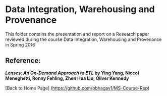 # Data Integration, Warehousing and Provenance

This folder contains the presentation and report on a Research paper reviewed during the course Data Integration, Warehousing and Provenance in Spring 2016

## Reference:
**_Lenses: An On-Demand Approach to ETL_ by Ying Yang, Niccol Meneghetti, Ronny Fehling, Zhen Hua Liu, Oliver Kennedy**

[Back to Home Page] (https://github.com/pbhagav1/MS-Course-Rep)